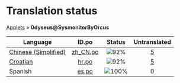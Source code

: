 # Translation status
[Applets](../../README.md) &#187; **0dyseus@SysmonitorByOrcus**

Language | ID.po | Status | Untranslated
---------|:--:|:------:|:-----------:
[Chinese (Simplified)](../../language-status/zh_CN.po) | [zh_CN.po](po/zh_CN.po) | ![92%](http://progressed.io/bar/92) | [5](untranslated-po/zh_CN.po)
[Croatian](../../language-status/hr.po) | [hr.po](po/hr.po) | ![92%](http://progressed.io/bar/92) | [5](untranslated-po/hr.po)
Spanish | [es.po](po/es.po) | ![100%](http://progressed.io/bar/100) | 0
